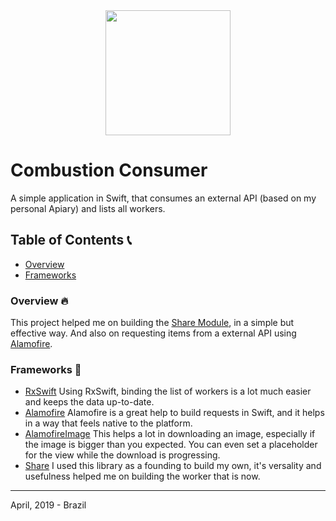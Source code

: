 <div align="center">
<img src="https://encrypted-tbn0.gstatic.com/images?q=tbn:ANd9GcQYvfy5ZJ2nWjmdNg3ar4ckpRY1Pg29_dko_qYY2SzN6FQi0A14DA" width="200" height="200">
</div>

# Combustion Consumer 
A simple application in Swift, that consumes an external API (based on my personal Apiary) and lists all workers.


## Table of Contents :telephone_receiver:
- [Overview](https://github.com/jonathan-freitas/Combustion-Consumer/tree/develop#overview-fire)
- [Frameworks](https://github.com/jonathan-freitas/Combustion-Consumer/tree/develop#frameworks-satellite)

### Overview :fire:
This project helped me on building the [Share Module](), in a simple but effective way. And also on requesting items from a external API using [Alamofire]().

### Frameworks :satellite:
- [RxSwift](https://github.com/ReactiveX/RxSwift)
Using RxSwift, binding the list of workers is a lot much easier and keeps the data up-to-date.
- [Alamofire](https://github.com/Alamofire/Alamofire)
Alamofire is a great help to build requests in Swift, and it helps in a way that feels native to the platform.
- [AlamofireImage](https://github.com/Alamofire/AlamofireImage)
This helps a lot in downloading an image, especially if the image is bigger than you expected. You can even set a placeholder for the view while the download is progressing.
- [Share](https://github.com/fabricioeus/ShareInstagram)
I used this library as a founding to build my own, it's versality and usefulness helped me on building the worker that is now.
---
April, 2019 - Brazil
